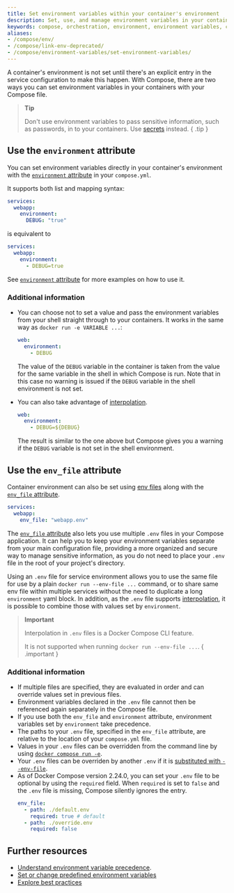 ```yaml
---
title: Set environment variables within your container's environment
description: Set, use, and manage environment variables in your container's environment
keywords: compose, orchestration, environment, environment variables, container environment variables
aliases:
- /compose/env/
- /compose/link-env-deprecated/
- /compose/environment-variables/set-environment-variables/
---
```


A container's environment is not set until there's an explicit entry in the service configuration to make this happen. With Compose, there are two ways you can set environment variables in your containers with your Compose file. 

>**Tip**
>
> Don't use environment variables to pass sensitive information, such as passwords, in to your containers. Use [secrets](../use-secrets.md) instead.
{ .tip }

## Use the `environment` attribute

You can set environment variables directly in your container's environment with the
[`environment` attribute](../compose-file/05-services.md#environment) in your `compose.yml`. 

It supports both list and mapping syntax:

```yaml
services:
  webapp:
    environment:
      DEBUG: "true"
```
is equivalent to 
```yaml
services:
  webapp:
    environment:
      - DEBUG=true
```

See [`environment` attribute](../compose-file/05-services.md#environment) for more examples on how to use it. 

### Additional information 
- You can choose not to set a value and pass the environment variables from your shell straight through to your containers. It works in the same way as `docker run -e VARIABLE ...`:
  ```yaml
  web:
    environment:
      - DEBUG
  ```
  The value of the `DEBUG` variable in the container is taken from the value for the same variable in the shell in which Compose is run. 
  Note that in this case no warning is issued if the `DEBUG` variable in the shell environment is not set. 

- You can also take advantage of [interpolation](set-variables.md#interpolation-syntax).
  ```yaml
  web:
    environment:
      - DEBUG=${DEBUG}
  ```
  The result is similar to the one above but Compose gives you a warning if the `DEBUG` variable is not set in the shell environment.

## Use the `env_file` attribute


Container environment can also be set using [env files](set-variables.md#env-file) along with the [`env_file` attribute](../compose-file/05-services.md#env_file).

```yaml
services:
  webapp:
    env_file: "webapp.env"
```

The [`env_file` attribute](../compose-file/05-services.md#env_file) also lets you use multiple `.env` files in your Compose application. It can help you to keep your environment variables separate from your main configuration file, providing a more organized and secure way to manage sensitive information, as you do not need to place your `.env` file in the root of your project's directory. 

Using an `.env` file for service environment allows you to use the same file for use by a plain `docker run --env-file ...` command,
or to share same env file within multiple services without the need to duplicate a long `environment` yaml block.
In addition, as the `.env` file supports [interpolation](set-variables.md#interpolation-syntax), it is possible to combine those with values set by `environment`. 

> **Important**
>
> Interpolation in `.env` files is a Docker Compose CLI feature.
>
> It is not supported when running `docker run --env-file ...`.
{ .important }

### Additional information 
- If multiple files are specified, they are evaluated in order and can override values set in previous files.
- Environment variables declared in the `.env` file cannot then be referenced again separately in the Compose file.
- If you use both the `env_file` and `environment` attribute, environment variables set by `environment` take precedence.
- The paths to your `.env` file, specified in the `env_file` attribute,  are relative to the location of your `compose.yml` file. 
- Values in your `.env` files can be overridden from the command line by using [`docker compose run -e`](set-variables.md#set-environment-variables-with-docker-compose-run---env).
- Your `.env` files can be overriden by another `.env` if it is [substituted with `--env-file`](set-variables.md#substitute-with---env-file).
- As of Docker Compose version 2.24.0, you can set your `.env` file to be optional by using the `required` field. When `required` is set to `false` and the `.env` file is missing,
Compose silently ignores the entry.
  ```yaml
  env_file:
    - path: ./default.env
      required: true # default
    - path: ./override.env
      required: false
  ``` 

## Further resources
- [Understand environment variable precedence](envvars-precedence.md).
- [Set or change predefined environment variables](envvars.md)
- [Explore best practices](best-practices.md)
